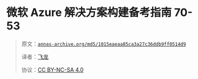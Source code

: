 # 微软 Azure 解决方案构建备考指南 70-53

> 原文：[`annas-archive.org/md5/1015eaeaa85ca3a27c36ddb9ff0514d9`](https://annas-archive.org/md5/1015eaeaa85ca3a27c36ddb9ff0514d9)
> 
> 译者：[飞龙](https://github.com/wizardforcel)
> 
> 协议：[CC BY-NC-SA 4.0](http://creativecommons.org/licenses/by-nc-sa/4.0/)